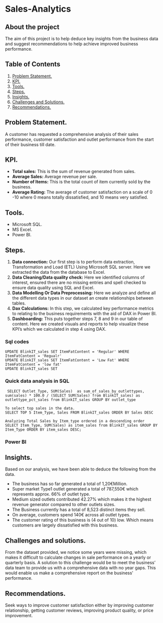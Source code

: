 # Sales-Analytics

## About the project
The aim of this project is to help deduce key insights from the business data and suggest recommendations to help achieve improved business performance.

## Table of Contents
1. [Problem Statement.](#problem-statement)
2. [KPI.](#kpi)
3. [Tools.](#tools)
4. [Steps.](#steps)
5. [Insights.](#insights)
6. [Challenges and Solutions.](#challenges-and-solutions)
7. [Recommendations.](#recommendations)
   
## Problem Statement.
A customer has requested a comprehensive analysis of their sales performance, customer satisfaction and outlet performance from the start of their business till date.

## KPI.
- <b>Total sales:</b> This is the sum of revenue generated from sales.
- <b>Average Sales:</b> Average revenue per sale.
- <b>Number of Items:</b> This is the total count of item currently sold by the business.
- <b>Average Rating:</b> The average of customer satisfaction on a scale of 0 -10 where 0 means totally dissatisfied, and 10 means very satisfied.

## Tools.
- Microsoft SQL.
- MS Excel.
- Power BI.

## Steps.
1.	<b>Data connection:</b> Our first step is to perform data extraction, Transformation and Load (ETL) Using Microsoft SQL server. Here we extracted the data from the database to Excel.
2.	<b>Data Cleaning/Data quality check:</b> Here we identified columns of interest, ensured there are no missing entries and spell checked to ensure data quality using SQL and Excel.
3.	<b>Data Modelling Or Data Preprocessing:</b> Here we analyze and define all the different data types in our dataset an create relationships between tables.
4.	<b>Dax Calculations:</b> In this step, we calculated key performance metrics to relating to the business requirements with the aid of DAX in Power BI.
5.	<b>Dashboarding:</b> This puts together steps 7, 8 and 9 in our table of content. Here we created visuals and reports to help visualize these KPI’s which we calculated in step 4 using DAX.

### Sql codes
 ```CREATE DATABASE sales
UPDATE BlinkIT_sales SET ItemFatContent = 'Regular' WHERE ItemFatContent = 'Regualr'
UPDATE BlinkIT_sales SET ItemFatContent = 'Low Fat' WHERE ItemFatContent = 'low fat'
UPDATE BlinkIT_sales SET 
```
### Quick data analysis in SQL
```
 SELECT Outlet_Type, SUM(Sales)  as sum_of_sales_by_outlettypes,
sum(sales) * 100.0 / (SELECT SUM(Sales) from BlinkIT_sales) as outlettype_pct_sales from BlinkIT_sales GROUP BY outlet_type

To select top sales in the data.
SELECT TOP 5 Item_Type, Sales FROM BlinkIT_sales ORDER BY Sales DESC

Analyzing Total Sales by Item_type ordered in a descending order
SELECT Item_Type, SUM(Sales) as item_sales from BlinkIT_sales GROUP BY Item_Type ORDER BY item_sales DESC;

```
### Power BI

## Insights.
Based on our analysis, we have been able to deduce the following from the data.
- The business has so far generated a total of 1,20€Million.
-	Super market Type1 outlet generated a total of 787,550€ which represents approx. 66% of outlet type.
-	Medium sized outlets contributed 42.27% which makes it the highest revenue generator compared to other outlets sizes.
-	The Business currently has a total of 8,523 distinct items they sell. 
-	On average, customers spend 140€ across all outlet types.
-	The customer rating of this business is (4 out of 10) low. Which means customers are largely dissatisfied with this business.

## Challenges and solutions.
From the dataset provided, we notice some years were missing, which makes it difficult to calculate changes in sale performance on a yearly or quarterly basis.
A solution to this challenge would be to meet the business’ data team to provide us with a comprehensive data with no year gaps. This would enable us make a comprehensive report on the business' performance.

## Recommendations.
Seek ways to improve customer satisfaction either by improving customer relationship, getting customer reviews, improving product quality, or price improvement.



